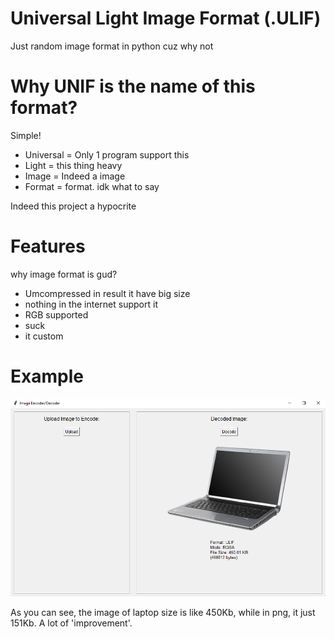 # Universal Light Image Format (.ULIF)
Just random image format in python cuz why not

# Why UNIF is the name of this format?
Simple!

* Universal = Only 1 program support this
* Light = this thing heavy
* Image = Indeed a image
* Format = format. idk what to say

Indeed this project a hypocrite

# Features 
why image format is gud?

* Umcompressed in result it have big size
* nothing in the internet support it
* RGB supported
* suck 
* it custom


# Example
![Exaple](exaple.PNG)

As you can see, the image of laptop size is like 450Kb, while in png, it just 151Kb. A lot of 'improvement'.
